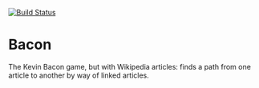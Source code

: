 [![Build Status](https://travis-ci.org/andrewbranch/bacon.svg?branch=master)](https://travis-ci.org/andrewbranch/bacon)

Bacon
=====

The Kevin Bacon game, but with Wikipedia articles: finds a path from one article to another by way of linked articles.
